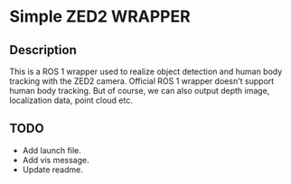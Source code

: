 # Simple ZED2 WRAPPER

## Description
This is a ROS 1 wrapper used to realize object detection and human body tracking with the ZED2 camera. Official ROS 1 wrapper doesn't support human body tracking. But of course, we can also output depth image, localization data, point cloud etc.

## TODO
- Add launch file.
- Add vis message.
- Update readme.